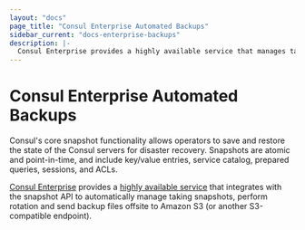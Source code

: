 ```yaml
---
layout: "docs"
page_title: "Consul Enterprise Automated Backups"
sidebar_current: "docs-enterprise-backups"
description: |-
  Consul Enterprise provides a highly available service that manages taking snapshots, rotation and sending backup files offsite to Amazon S3 (or another S3-compatible endpoint).
---
```


# Consul Enterprise Automated Backups

Consul's core snapshot functionality allows operators to save and restore the state of
the Consul servers for disaster recovery. Snapshots are atomic and
point-in-time, and include key/value entries, service catalog, prepared
queries, sessions, and ACLs.

[Consul Enterprise](https://www.hashicorp.com/consul.html) provides a [highly
available service](/docs/commands/snapshot/agent.html) that
integrates with the snapshot API to automatically manage taking snapshots,
perform rotation and send backup files offsite to Amazon S3 (or another S3-compatible endpoint).

